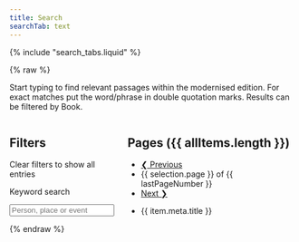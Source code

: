 ```yaml
---
title: Search
searchTab: text
---
```


{% include "search_tabs.liquid" %}

{% raw %}

<div id="search">
  <p class="tab-intro">
      Start typing to find relevant passages within the modernised edition. For exact matches put the word/phrase in double quotation marks. Results can be filtered by Book.
  </p>
  <div class="columns">
    <form @submit.prevent="onSubmitInputs" class="search-inputs column is-3">
      <h2 class="undecorated">Filters</h2>
      <p><a @click="clearSelection()" class="button is-secondary is-small">Clear filters to show all entries</a></p>
      <nav class="panel is-info" v-if="!selection.hi">
        <p class="panel-heading">
          Keyword search
        </p>
        <div class="panel-block">
          <div class="field">
            <div class="control has-icons-left">
              <input class="input" type="search" v-model="selection.query" autoComplete="off" placeholder="Person, place or event" @search="search()" @keyup="search()">
              <span class="icon is-left">
                <i class="fas fa-search" aria-hidden="true"></i>
              </span>
            </div>
          </div>
        </div>
      </nav>
    </form>
    <div class="column search-results">
      <h2 class="undecorated">Pages ({{ allItems.length }})</h2>
      <nav class="pagination" aria-label="pagination">
        <ul class="pagination-list">
          <li>
            <a href="#"
              v-on:click.prevent="onClickPrevPage"
              class="pagination-link button is-primary"
              aria-label="Previous page"
            >
            <!--TO: Unable to remove icon span without breaking page -->
            <span class="icon">
                <i class="fas fa-caret-left" aria-hidden="true"></i>
              </span>
            ❮ Previous</a>
          </li>
          <li class="pagination-state">
            {{ selection.page }} of {{ lastPageNumber }}
          </li>
          <li>
            <a href="#"
              v-on:click.prevent="onClickNextPage"
              class="pagination-link button is-primary"
              aria-label="Next page"
            >Next ❯
            <!--TO: Unable to remove icon span without breaking page -->
              <span class="icon">
                <i class="fas fa-caret-right" aria-hidden="true"></i>
              </span>
            </a>
          </li>
        </ul>
      </nav>
      <ul class="undecorated-list">
        <li v-for="item in items">
          <div class="result-head">
            <a :href="item.meta.url">{{ item.meta.title }}</a>
          </div>
          <div v-html="item.excerpt">
          </div>
        </li>
      </ul>
    </div>
  </div>
</div>
{% endraw %}

<script src="/assets/node_modules/vue/dist/vue.global.js"></script>
<script src="/assets/js/textsearch.js" type="module"></script>
